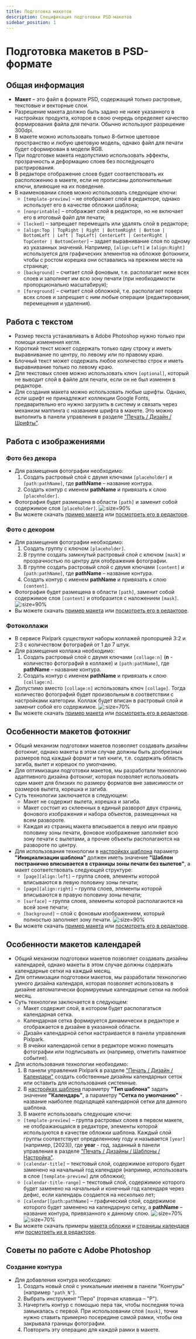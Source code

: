 ```yaml
---
title: Подготовка макетов
description: Спецификация подготовки PSD-макетов
sidebar_position: 1
---
```

# Подготовка макетов в PSD-формате

## Общая информация
* **Макет** – это файл в формате PSD, содержащий только растровые, текстовые и векторные слои.
* Разрешение макета должно быть задано не ниже указанного в настройках продукта, которое в свою очередь определяет качество формирования файла для печати. Обычно используют разрешение 300dpi.
* В макете можно использовать только 8-битное цветовое пространство и любую цветовую модель, однако файл для печати будет сформирован в модели RGB.
* При подготовке макета недопустимо использовать эффекты, прозрачность и деформацию слоев без последующего растрирования.
* В редакторе отображение слоев будет соответствовать их расположению в макете, если не прописаны дополнительные ключи, влияющие на их поведение.
* В наименовании слоев можно использовать следующие ключи:
    + `[template-preview]` – не отображает слой в редакторе, однако использует его в качестве обложки шаблона;
    + `[nonprintable]` – отображает слой в редакторе, но не включает его в итоговый файл для печати;
    + `[locked]` – запрещает перемещать или удалять слой в редакторе;
    + `[align:Top | TopRight | Right | BottomRight | Bottom | BottomLeft | Left | TopLeft| CenterLeft | CenterRight | TopCenter | BottomCenter]` – задает выравнивание слоя по одному из указанных значений. Например, `[align:Left]` и `[align:Right]` используется для графических элементов на обложке фотокниги, чтобы с ростом корешка они оставались на прежнем месте на странице;
    + `[background]` – считает слой фоновым, т.е. располагает ниже всех слоев и заполняет им всю зону печати (при необходимости пропорционально масштабируя);
    + `[foreground]` – считает слой обложкой, т.е. располагает поверх всех слоев и запрещает с ним любые операции (редактирования, перемещения и удаления).

## Работа с текстом
* Размер текста устанавливать в Adobe Photoshop  нужно только при помощи изменения кегля.
* Короткий текст может содержать только одну строку и иметь выравнивание по центру, по левому или по правому краю. 
* Блочный текст может содержать любое количество строк и иметь выравнивание только по левому краю.
* Для текстовых слоев можно использовать ключ `[optional]`, который не выводит слой в файле для печати, если он не был изменен в редакторе.
* Для создания макета можно использовать любые шрифты. Однако, если шрифт не принадлежит коллекции Google Fonts, предварительно его нужно загрузить в систему и связать через механизм маппинга с названием шрифта в макете. Это можно выполнить в панели управления в разделе ["Печать / Дизайн / Шрифты"](../print/designs).

## Работа с изображениями

### Фото без декора
* Для размещения фотографии необходимо:
    1. Создать растровый слой с двумя ключами `[placeholder]` и `[path:pathName]`, где **pathName** – название контура.
    1. Создать контур с именем **pathName** и привязать к слою `[placeholder]`.
* Фотография будет размещена в области `[path]` и заменит собой содержимое слоя `[placeholder]`.
![](../_media/design/photoWithoutDecor.png ':size=90%')
* Вы можете скачать [пример макета](https://admin.pixlpark.com/content/pxp-template-download/14455577?secret=c7abd944b4aab70aa11b1fc4a9923fde) или [посмотреть его в редакторе](https://demo.pixlpark.ru/printing/softcover-layflat-photobooks/15x20-soft-180/template-5278231/editor?q=1&oq=0&p=11&ws=11819a1630fb09355d289f9fab3e335c).

### Фото с декором
* Для размещения фотографии необходимо:
    1. Создать группу с ключом `[placeholder]`.
    1. В группе создать замкнутый растровый слой с ключом `[mask]` и прозрачностью по центру для отображения фотографии.
    1. В группе создать растровый слой с двумя ключами `[content]` и `[path:pathName]`, где **pathName** – название контура.
    1. Создать контур с именем **pathName** и привязать к слою `[content]`.
* Фотография будет размещена в области `[path]`, заменит собой содержимое слоя `[content]` и отобразится с наложением `[mask]`.
![](../_media/design/photoWithDecor.png ':size=90%')
* Вы можете скачать [пример макета](https://admin.pixlpark.com/content/pxp-template-download/18556122?secret=3d35c2308878e4f6a8c194dce66135a1) или [посмотреть его в редакторе](https://demo.pixlpark.ru/printing/softcover-photobooks/20x20-soft/template-6296066/editor?q=1&oq=0&p=11&ws=11819a1630fb09355d289f9fab3e335c).

### Фотоколлажи
* В сервисе Pixlpark существуют наборы коллажей пропорцией 3:2 и 2:3 с количеством фотографий от 1 до 7 штук.
* Для размещения коллажа необходимо:
    1. Создать растровый слой с двумя ключами `[collage:n]` (**n** - количество фотографий в коллаже) и `[path:pathName]`, где **pathName** – название контура.
    1. Создать контур с именем **pathName** и привязать к слою `[collage:n]`.
* Допустимо вместо `[collage:n]` использовать ключ `[collage]`. Тогда количество фотографий будет произвольным в соответствии с настройками категории. Коллаж будет вписан в растровый слой и заменит собой его содержимое.
![](../_media/design/photoCollage.png ':size=70%')
* Вы можете скачать [пример макета](https://admin.pixlpark.com/content/pxp-template-download/18615422?secret=192996c433eb58e26487578f616b6668) или [посмотреть его в редакторе](https://demo.pixlpark.ru/printing/wall-calendars/a3-vert/template-6471446/editor).

## Особенности макетов фотокниг
* Общий механизм подготовки макетов позволяет создавать дизайны фотокниг, однако макеты в этом случае должны быть дообрезных размеров под каждый формат и тип книги, т.е. содержать область загиба, вылет и корешок по умолчанию.
* Для оптимизации подготовки макетов, мы разработали технологию адаптивного дизайна фотокниг, которая позволяет использовать один макет для близких по размеру форматов вне зависимости от размеров вылета, корешка и загиба.
* Суть технологии заключается в следующем:
    + Макет не содержит вылета, корешка и загиба.
    + Макет состоит из склеенных в единый разворот двух страниц, фонового изображения и набора объектов, размещенных на всем развороте.
    + Каждая из страниц макета вписывается в левую или правую половину зоны печати, фоновое изображение заполняет всю зону печати с вылетами, а прочие объекты располагаются на развороте по центру.
* Для использования технологии в [настройках шаблона](../print/designs?id=Страница-шаблона) параметр **"Инициализации шаблона"** должен иметь значение **"Шаблон постранично вписывается в страницы зоны печати без вылетов"**, а макет соответствовать следующей структуре:
    + `[page][align:left]` – группа слоев, элементы которой вписываются в левую половину зоны печати;
    + `[page][align:right]` – группа слоев, элементы которой вписываются в правую половину зоны печати;
    + `[surface]` – группа слоев, элементы которой располагаются на всей зоне печати;
    + `[background]` – слой с фоновым изображением, который полностью заполняет зону печати.
![](../_media/design/photobookLayoutpng.png ':size=90%')
* Вы можете скачать [пример макета](https://admin.pixlpark.com/content/pxp-template-download/18556091?secret=dde9f6ae063a66734a461477afbb8990) или [посмотреть его в редакторе](https://demo.pixlpark.ru/printing/softcover-photobooks/20x20-soft/template-6334532/editor).

## Особенности макетов календарей
* Общий механизм подготовки макетов позволяет создавать дизайны календарей, однако макеты в этом случае должны содержать календарные сетки на каждый месяц.
* Для оптимизации подготовки макетов, мы разработали технологию умного дизайна календаря, которая позволяет использовать в дизайне автоматически формируемые календарные сетки на любой месяц.
* Суть технологии заключается в следующем:
    + Макет содержит слой, в котором будет располагаться календарная сетка.
    + Календарная сетка формируется динамически в редакторе и отображается в дизайне в указанной области.
    + Дизайн календарной сетки настраивается в панели управления Pixlpark.
    + В ячейки календарной сетки в редакторе можно помещать фотографии или подписывать их (например, отметить памятное событие).
* Для использования технологии необходимо:
    1. В панели управления Pixlpark в разделе ["Печать / Дизайн / Календари"](/print/designs?id=Календари) создать собственные дизайны календарных сеток или оставить для использования системные.
    1. В [настройках шаблона](../print/designs?id=Страница-шаблона) параметру **"Тип шаблона"** задать значение **"Календарь"**, а параметру **"Сетка по умолчанию"** - название наиболее подходящей календарной сетки для данного шаблона.
    1. В макете использовать следующие ключи:
    + `[template-preview]` – группа растровых слоев в первом макете, не отображающаяся в редакторе, элементы которой используются в качестве обложки шаблона. Каждый слой группы соответствует определенному году и называется `[year]` (например, [2023]), где **year** - год, заданный в панели управления в разделе ["Печать / Дизайны / Шаблоны / Настройка"](../print/designs?id=Страница-шаблона).
    + `[calendar-title]` – текстовый слой, содержимое которого будет заменено на начальный год календаря (например, использовать в слое `[template-preview]` для обложки);
    + `[calendar-title-range]` – текстовый слой, содержимое которого будет заменено на начальный и конечный год календаря через дефис, если календарь создается на несколько лет;
    + `[calendar][path:pathName]` – графический слой, содержимое которого будет заменено на календарную сетку, а **pathName** – название контура, привязанного к данному слою.
![](../_media/design/CalendarCover.png ':size=70%')
![](../_media/design/CalendarPage.png ':size=70%')
* Вы можете скачать примеры [макета обложки](https://admin.pixlpark.com/content/pxp-template-download/18103595?secret=4e95f489f54f2fe625b8c8f9e34aee35) и [страницы календаря](https://admin.pixlpark.com/content/pxp-template-download/18103581?secret=5f086c92f92673a69bec6bce3716e6a2) или [посмотреть их в редакторе](https://demo.pixlpark.ru/printing/wall-calendars/a4-vert/template-6324454/editor?q=1&oq=0&p=13&ws=d751713988987e9331980363e24189ce).

## Советы по работе с Adobe Photoshop
### Создание контура
* Для добавления контура необходимо:
    1. Создать новый слой с уникальным именем в панели "Контуры" (например `"path_N"`).
    1. Выбрать инструмент "Перо" (горячая клавиша – "P").
    1. Начертить контур с помощью пера так, чтобы последняя точка замыкалась с первой. При использовании слоя `[mask]`, точки нужно ставить примерно посередине самой рамки, чтобы она закрывала границы фотографии.
    1. Повторить эту операцию для каждой рамки в макете.